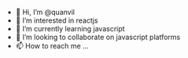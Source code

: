 - 👋 Hi, I’m @quanvil
- 👀 I’m interested in reactjs
- 🌱 I’m currently learning javascript
- 💞️ I’m looking to collaborate on javascript platforms
- 📫 How to reach me ...

<!---
quanvil/quanvil is a ✨ special ✨ repository because its `README.md` (this file) appears on your GitHub profile.
You can click the Preview link to take a look at your changes.
--->
